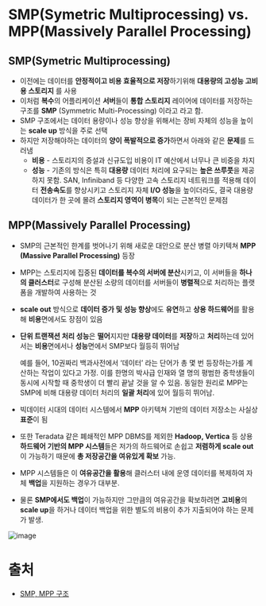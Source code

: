 # SMP(Symetric Multiprocessing) vs. MPP(Massively Parallel Processing)

## SMP(Symetric Multiprocessing)

- 이전에는 데이터를 **안정적이고 비용 효율적으로 저장**하기위해 **대용량의 고성능 고비용 스토리지** 를 사용
- 이처럼 **복수**의 어플리케이션 **서버**들이 **통합 스토리지** 레이어에 데이터를 저장하는 구조를 **SMP** (Symmetric Multi-Processing) 이라고 라고 함.
- SMP 구조에서는 데이터 용량이나 성능 향상을 위해서는 장비 자체의 성능을 높이는 **scale up** 방식을 주로 선택
- 하지만 저장해야하는 데이터의 **양이 폭발적으로 증가**하면서 아래와 같은 **문제**를 드러냄
  - **비용** - 스토리지의 증설과 신규도입 비용이 IT 예산에서 너무나 큰 비중을 차지
  - **성능** - 기존의 방식은 특히 **대용량** 데이터 처리에 요구되는 **높은 쓰루풋**을 제공하지 못함. SAN, Infiniband 등 다양한 고속 스토리지 네트워크를 적용해 데이터 **전송속도**를 향상시키고 스토리지 자체 **I/O 성능**을 높이더라도, 결국 대용량 데이터가 한 곳에 몰려 **스토리지 영역이 병목**이 되는 근본적인 문제점

## MPP(Massively Parallel Processing)

- SMP의 근본적인 한계를 벗어나기 위해 새로운 대안으로  분산 병렬 아키텍쳐 **MPP (Massive Parallel Processing)** 등장

- MPP는 스토리지에 집중된 **데이터를 복수의 서버에 분산**시키고, 이 서버들을 **하나의 클러스터**로 구성해 분산된 소량의 데이터를 서버들이 **병렬적**으로 처리하는 플랫폼을 개발하여 사용하는 것

- **scale out** 방식으로 **데이터 증가 및 성능 향상**에도 **유연**하고 **상용 하드웨어**를 활용해 **비용**면에서도 장점이 있음

- **단위 트랜잭션 처리 성능**은 **떨어**지지만 **대용량 데이터**를 **저장**하고 **처리**하는데 있어서는 **비용**면에서나 **성능**면에서 SMP보다 월등히 뛰어남

  예를 들어, 10권짜리 백과사전에서 ‘데이터’ 라는 단어가 총 몇 번 등장하는가를 계산하는 작업이 있다고 가정. 이를 한명의 박사급 인재와 열 명의 평범한 중학생들이 동시에 시작할 때 중학생이 더 빨리 끝날 것을 알 수 있음. 동일한 원리로 MPP는 SMP에 비해 대용량 데이터 처리의 **일괄 처리**에 있어 월등히 뛰어남.

- 빅데이터 시대의 데이터 시스템에서 **MPP** 아키텍쳐 기반의 데이터 저장소는 사실상 **표준**이 됨

- 또한 Teradata 같은 폐쇄적인 MPP DBMS를 제외한 **Hadoop, Vertica** 등 상용 **하드웨어 기반의 MPP 시스템**들은 저가의 하드웨어로 손쉽고 **저렴하게 scale out**이 가능하기 때문에 **총 저장공간을 여유있게 확보** 가능. 

- MPP 시스템들은 이 **여유공간을 활용**해 클러스터 내에 운영 데이터를 복제하여 자체 **백업**을 지원하는 경우가 대부분.

- 물론 **SMP에서도 백업**이 가능하지만 그만큼의 여유공간을 확보하려면 **고비용**의 **scale up**을 하거나 데이터 백업을 위한 별도의 비용이 추가 지출되어야 하는 문제가 발생.



![image](https://user-images.githubusercontent.com/20410193/147736219-f8779551-c680-47ba-8d65-672dc7c36200.png)

# 출처

- [SMP, MPP 구조](http://www.softline.biz/2018/sub02_03.html)

